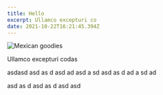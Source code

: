 ```yaml
---
title: Hello
excerpt: Ullamco excepturi co
date: 2021-10-22T16:21:45.394Z
---
```



![Mexican goodies](/uploads/frame-1mexinagoodies.png "Mexican goodies")

Ullamco excepturi codas

asdasd
asd
as
d
asd
ad
asd
a
sd
asd
as
d
ad
a
sd
ad

asd
as
d
asd
as
d
asd
asd